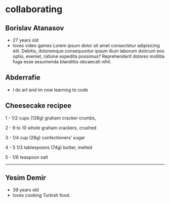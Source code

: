 # collaborating
## Borislav Atanasov
 - 27 years old
 - loves video games
Lorem ipsum dolor sit amet consectetur adipisicing elit. Debitis, doloremque consequuntur ipsum illum laborum dolorum eos optio, eveniet, ratione expedita possimus? Reprehenderit dolores mollitia fuga esse assumenda blanditiis obcaecati nihil.

## Abderrafie

- I do art and im now learning to code 

## Cheesecake recipee

1 - 1/2 cups (128g) graham cracker crumbs,

2 - 9 to 10 whole graham crackers, crushed

3 - 1/4 cup (28g) confectioners' sugar

4 - 5 1/3 tablespoons (74g) butter, melted

5 - 1/8 teaspoon salt


---
## Yesim Demir
- 39 years old
- loves cooking Turkish food.
